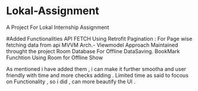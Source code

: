 # Lokal-Assignment
A Project For Lokal Internship Assignment

#Added Functionalities
API FETCH Using Retrofit
Pagination : For Page wise fetching data from api
MVVM Arch.- Viewmodel Approach Maintained throught the project
Room Database For Offline DataSaving.
BookMark Funchtion Using Room for Offline Show

As mentioned i have added them , i can make it further smootha and user friendly with time and more checks adding . 
Limited time as said to focous on Functionality , so i did , can more beautify the UI . 




